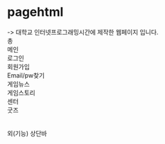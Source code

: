 # pagehtml
-> 대학교 인터넷프로그래밍시간에 제작한 웹페이지 입니다.<br>
 총 <br>
 메인 <br>
 로그인 <br>
 회원가입 <br>
 Email/pw찾기<br>
 게임뉴스 <br>
 게임스토리<br>
 센터 <br>
 굿즈 <br>
 <br><br>
 외(기능) 상단바
 
